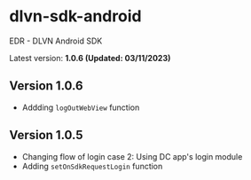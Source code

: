 # dlvn-sdk-android

EDR - DLVN Android SDK 

Latest version: **1.0.6 (Updated: 03/11/2023)**

## Version 1.0.6
- Addding `logOutWebView` function

## Version 1.0.5
- Changing flow of login case 2: Using DC app's login module
- Adding `setOnSdkRequestLogin` function
